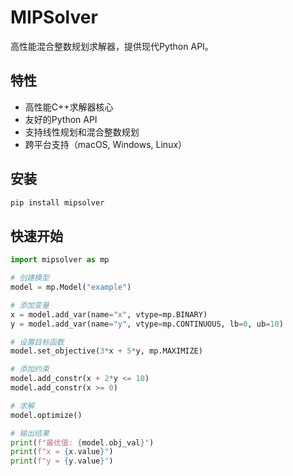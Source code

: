 # MIPSolver

高性能混合整数规划求解器，提供现代Python API。

## 特性

- 高性能C++求解器核心
- 友好的Python API
- 支持线性规划和混合整数规划
- 跨平台支持（macOS, Windows, Linux）

## 安装

```bash
pip install mipsolver
```

## 快速开始

```python
import mipsolver as mp

# 创建模型
model = mp.Model("example")

# 添加变量
x = model.add_var(name="x", vtype=mp.BINARY)
y = model.add_var(name="y", vtype=mp.CONTINUOUS, lb=0, ub=10)

# 设置目标函数
model.set_objective(3*x + 5*y, mp.MAXIMIZE)

# 添加约束
model.add_constr(x + 2*y <= 10)
model.add_constr(x >= 0)

# 求解
model.optimize()

# 输出结果
print(f"最优值: {model.obj_val}")
print(f"x = {x.value}")
print(f"y = {y.value}")
```


